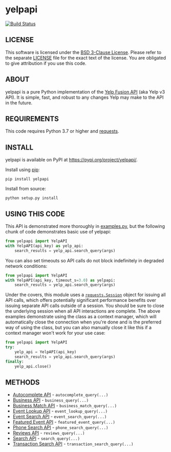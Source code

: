 # yelpapi

[![Build Status](https://app.travis-ci.com/lanl/yelpapi.svg?branch=master)](https://app.travis-ci.com/lanl/yelpapi)

## LICENSE
This software is licensed under the [BSD 3-Clause License](http://opensource.org/licenses/BSD-3-Clause). Please refer to the separate [LICENSE](LICENSE) file for the exact text of the license. You are obligated to give attribution if you use this code.

## ABOUT
yelpapi is a pure Python implementation of the [Yelp Fusion API](https://www.yelp.com/developers/documentation/v3/get_started) (aka Yelp v3 API). It is simple, fast, and robust to any changes Yelp may make to the API in the future.

## REQUIREMENTS
This code requires Python 3.7 or higher and [requests](https://github.com/requests/requests).

## INSTALL
yelpapi is available on PyPI at https://pypi.org/project/yelpapi/.

Install using [pip](http://www.pip-installer.org/):

    pip install yelpapi

Install from source:

    python setup.py install

## USING THIS CODE
This API is demonstrated more thoroughly in [examples.py](examples/examples.py), but the following chunk of code demonstrates basic use of yelpapi:

```python
from yelpapi import YelpAPI
with YelpAPI(api_key) as yelp_api:
    search_results = yelp_api.search_query(args)
```

You can also set timeouts so API calls do not block indefinitely in degraded network conditions:

```python
from yelpapi import YelpAPI
with YelpAPI(api_key, timeout_s=3.0) as yelpapi:
    search_results = yelp_api.search_query(args)
```

Under the covers, this module uses a [`requests.Session`](https://requests.readthedocs.io/en/latest/user/advanced/#session-objects) object for issuing all API calls, which offers potentially significant performance benefits over issuing separate API calls outside of a session. You should be sure to close the underlying session when all API interactions are complete. The above examples demonstrate using the class as a context manager, which will automatically close the connection when you're done and is the preferred way of using the class, but you can also manually close it like this if a context manager won't work for your use case:

```python
from yelpapi import YelpAPI
try:
    yelp_api = YelpAPI(api_key)
    search_results = yelp_api.search_query(args)
finally:
    yelp_api.close()
```

## METHODS
* [Autocomplete API](https://www.yelp.com/developers/documentation/v3/autocomplete) - `autocomplete_query(...)`
* [Business API](https://www.yelp.com/developers/documentation/v3/business) - `business_query(...)`
* [Business Match API](https://www.yelp.com/developers/documentation/v3/business_match) - `business_match_query(...)`
* [Event Lookup API](https://www.yelp.com/developers/documentation/v3/event) - `event_lookup_query(...)`
* [Event Search API](https://www.yelp.com/developers/documentation/v3/event_search) - `event_search_query(...)`
* [Featured Event API](https://www.yelp.com/developers/documentation/v3/featured_event) - `featured_event_query(...)`
* [Phone Search API](https://www.yelp.com/developers/documentation/v3/business_search_phone) - `phone_search_query(...)`
* [Reviews API](https://www.yelp.com/developers/documentation/v3/business_reviews) - `reviews_query(...)`
* [Search API](https://www.yelp.com/developers/documentation/v3/business_search) - `search_query(...)`
* [Transaction Search API](https://www.yelp.com/developers/documentation/v3/transactions_search) - `transaction_search_query(...)`
